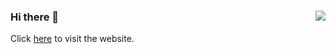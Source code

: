 ### <img src="https://hits.sh/github.com/arturgola.svg?label=views&color=000000" align="right" />Hi there 👋

Click [here](https://arturgola.github.io/a.jam/) to visit the website.

